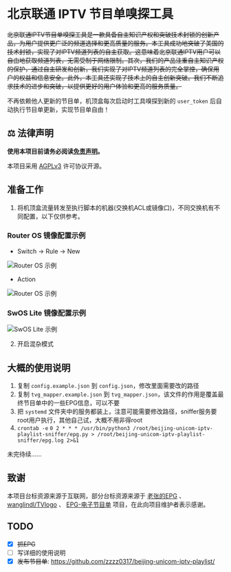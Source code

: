 # 北京联通 IPTV 节目单嗅探工具

~~北京联通IPTV节目单嗅探工具是一款具备自主知识产权和突破技术封锁的创新产品，为用户提供更广泛的频道选择和更高质量的服务。本工具成功地突破了美国的技术封锁，实现了对IPTV频道列表的自主获取。这意味着北京联通IPTV用户可以自由地获取频道列表，无需受制于网络限制。其次，我们的产品注重自主知识产权的保护，通过自主研发和创新，我们实现了对IPTV频道列表的完全掌控，确保用户的权益和信息安全。此外，本工具还实现了技术上的自主创新突破。我们不断追求技术的进步和突破，以提供更好的用户体验和更高的服务质量。~~

不再依赖他人更新的节目单，机顶盒每次启动时工具嗅探到新的 `user_token` 后自动执行节目单更新，实现节目单自由！

## ⚖️ 法律声明

**使用本项目前请务必阅读[免责声明](DISCLAIMER.md)。**

本项目采用 [AGPLv3](LICENSE) 许可协议开源。

## 准备工作

1. 将机顶盒流量转发至执行脚本的机器(交换机ACL或镜像口)，不同交换机有不同配置，以下仅供参考。

### Router OS 镜像配置示例

* Switch -> Rule -> New

![Router OS 示例](docs/img/ros-crs309-1.png)

* Action

![Router OS 示例](docs/img/ros-crs309-2.png)

### SwOS Lite 镜像配置示例

![SwOS Lite 示例](docs/img/swos-lite-css610.png)

2. 开启混杂模式

## 大概的使用说明
1. 复制 `config.example.json` 到 `config.json`，修改里面需要改的路径
2. 复制 `tvg_mapper.example.json` 到 `tvg_mapper.json`，该文件的作用是覆盖最终节目单中的一些EPG信息，可以不要
3. 把 `systemd` 文件夹中的服务都装上，注意可能需要修改路径，sniffer服务要root用户执行，其他自己试，大概不用非得root
4. `crontab -e` `0 2 * * * /usr/bin/python3 /root/beijing-unicom-iptv-playlist-sniffer/epg.py > /root/beijing-unicom-iptv-playlist-sniffer/epg.log 2>&1`

未完待续......

## 致谢

本项目台标资源来源于互联网，部分台标资源来源于 [老张的EPG](http://epg.51zmt.top:8000/) 、 [wanglindl/TVlogo](https://github.com/wanglindl/TVlogo) 、 [EPG-电子节目单](https://epg.112114.xyz/) 项目，在此向项目维护者表示感谢。

## TODO
- [x] ~~抓EPG~~
- [ ] 写详细的使用说明
- [x] ~~发布节目单~~: https://github.com/zzzz0317/beijing-unicom-iptv-playlist/

